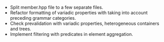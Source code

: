 - Split member.hpp file to a few separate files.
- Refactor formatting of variadic properties with taking into account preceding grammar categories.
- Check prevalidation with variadic properties, heterogeneous containers and trees.
- Implement filtering with predicates in element aggregation.
